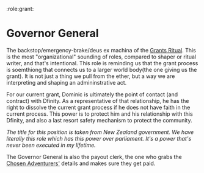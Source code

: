 :role:grant:

# Governor General

The backstop/emergency-brake/deus ex machina of the [Grants Ritual](the-grants-ritual).  This is the most "organizational" sounding of roles, compared to shaper or ritual writer, and that's intentional.  This role is reminding us that the grant process is soemthiong that connects us to a larger world body(the one giving us the grant).  It is not just a thing we pull from the ether, but a way we are interpreting and shaping an admininstrative act.

For our current grant, Dominic is ultimately the point of contact (and contract) with Dfinity. As a representative of that relationship, he has the right to dissolve the current grant process if he does not have faith in the current process.  This power is to protect him and his relationship with this Dfinity, and also a last resort safety mechanism to protect the community.

_The title for this position is taken from New Zealand government. We have literally this role which has this power over parliament. It's a power that's never been executed in my lifetime._

The Governor General is also the payout clerk, the one who grabs the [Chosen Adventurers'](role_chosen-adventurers) details and makes sure they get paid.
